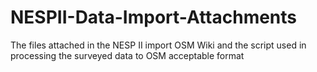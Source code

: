 # NESPII-Data-Import-Attachments

The files attached in the NESP II import OSM Wiki and the script used in processing the surveyed data to OSM acceptable format
